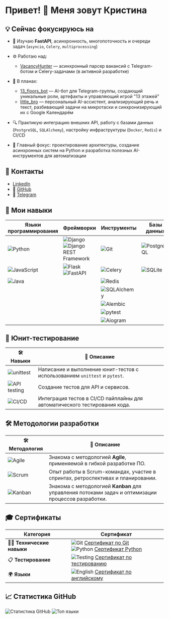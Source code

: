 # Привет! 👋 Меня зовут Кристина

## 💡 Сейчас фокусируюсь на

- 🧠 Изучаю **FastAPI**, асинхронность, многопоточность и очереди задач (`asyncio`, `Celery`, `multiprocessing`)
- ⚙️ Работаю над:
  - [VacancyHunter](https://github.com/LeeGeller/vacancy_hunter) — асинхронный парсер вакансий с Telegram-ботом и Celery-задачами (в активной разработке)
- 🧪 В планах:
  - [13_floors_bot](https://github.com/LeeGeller/13_floors_bot) — AI-бот для Telegram-группы, создающий уникальные роли, артефакты и управляющий игрой "13 этажей"
  - [little_bro](https://github.com/LeeGeller/little_bro) — персональный AI-ассистент, анализирующий речь и текст, разбивающий задачи на микротаски и синхронизирующий их с Google Календарём

- 🔍 Практикую интеграцию внешних API, работу с базами данных (`PostgreSQL`, `SQLAlchemy`), настройку инфраструктуры (`Docker`, `Redis`) и CI/CD
- 🎯 Главный фокус: проектирование архитектуры, создание асинхронных систем на Python и разработка полезных AI-инструментов для автоматизации

## 💬 Контакты  

- [LinkedIn](https://www.linkedin.com/in/lee-geller/) 
- 🐙 [GitHub](https://github.com/LeeGeller)
- 💬 [Telegram](https://t.me/BoboBoWhisky)


## 🌱 Мои навыки

| Языки программирования | Фреймворки                          | Инструменты              | Базы данных         | DevOps           | Безопасность    |
|------------------------|-------------------------------------|--------------------------|---------------------|------------------|-----------------|
| ![Python](https://img.shields.io/badge/Python-3.12-blue?style=flat&logo=python) | ![Django](https://img.shields.io/badge/Django-4.2-blue?style=flat&logo=django) ![Django REST Framework](https://img.shields.io/badge/Django%20REST%20Framework-3.12-blue?style=flat&logo=django) | ![Git](https://img.shields.io/badge/Git-black?style=flat&logo=git) | ![PostgreSQL](https://img.shields.io/badge/PostgreSQL-16-blue?style=flat&logo=postgresql) | ![Docker](https://img.shields.io/badge/Docker-20.10-blue?style=flat&logo=docker) | ![JWT & OAuth2.0](https://img.shields.io/badge/JWT%20%26%20OAuth2.0-blue?style=flat&logo=json-web-tokens&logoColor=white) |
| ![JavaScript](https://img.shields.io/badge/JavaScript-ES6-yellow?style=flat&logo=javascript) | ![Flask](https://img.shields.io/badge/Flask-2.1-blue?style=flat&logo=flask)![FastAPI](https://img.shields.io/badge/FastAPI-0.89-blue?style=flat&logo=fastapi) | ![Celery](https://img.shields.io/badge/Celery-5.2-blue?style=flat&logo=celery) | ![SQLite](https://img.shields.io/badge/SQLite-3-blue?style=flat&logo=sqlite) | ![CI/CD](https://img.shields.io/badge/GitHub%20Actions-1.0-green?style=flat&logo=github-actions) | |
| ![Java](https://img.shields.io/badge/Java-11-blue?style=flat&logo=java) | | ![Redis](https://img.shields.io/badge/Redis-6.2-red?style=flat&logo=redis) | | ![Nginx](https://img.shields.io/badge/Nginx-1.18-blue?style=flat&logo=nginx) |
| | | ![SQLAlchemy](https://img.shields.io/badge/SQLAlchemy-2.0-blue?style=flat&logo=python) | | | |
| | | ![Alembic](https://img.shields.io/badge/Alembic-1.7-blue?style=flat&logo=python) | | | |
| | | ![pytest](https://img.shields.io/badge/pytest-6.2-blue?style=flat&logo=pytest) | | | |
| | | ![Aiogram](https://img.shields.io/badge/Aiogram-2.21-blue?style=flat&logo=python) | | | |



## 🧪 **Юнит-тестирование**
| 🛠️ **Навыки**                                      | 📝 **Описание**                                                                                             |
|----------------------------------------------------|------------------------------------------------------------------------------------------------------------|
| ![unittest](https://img.shields.io/badge/unittest-%E2%9C%94-0078d4?style=flat) | Написание и выполнение юнит-тестов с использованием `unittest` и `pytest`.                                    |
| ![API testing](https://img.shields.io/badge/API%20testing-%E2%9C%94-4cbbff?style=flat) | Создание тестов для API и сервисов.                                                                         |
| ![CI/CD](https://img.shields.io/badge/CI%2FCD-%E2%9C%94-f5a623?style=flat) | Интеграция тестов в CI/CD пайплайны для автоматического тестирования кода.                                    |

## 🛠️ **Методологии разработки**
| 🛠️ **Методология**                             | 📝 **Описание**                                                                                              |
|------------------------------------------------|-------------------------------------------------------------------------------------------------------------|
| ![Agile](https://img.shields.io/badge/Agile-%E2%9C%94-41b883?style=flat)  | Знакома с методологией **Agile**, применяемой в гибкой разработке ПО.                                          |
| ![Scrum](https://img.shields.io/badge/Scrum-%E2%9C%94-0078d4?style=flat)  | Опыт работы в Scrum-командах, участие в спринтах, ретроспективах и планировании.                              |
| ![Kanban](https://img.shields.io/badge/Kanban-%E2%9C%94-41b883?style=flat) | Знакома с методологией **Kanban** для управления потоками задач и оптимизации процессов разработки.            |



## 🎓 Сертификаты

| **Категория**         | **Сертификат**                                                                                          |
|-----------------------|---------------------------------------------------------------------------------------------------------|
| 🧑‍💻 **Технические навыки** | ![Git](https://img.shields.io/badge/Git-%E2%9C%94-4cbbff?style=flat) [Сертификат по Git](https://github.com/LeeGeller/LeeGeller/blob/main/Git.pdf) <br> ![Python](https://img.shields.io/badge/Python-%E2%9C%94-0078d4?style=flat) [Сертификат Python](https://github.com/LeeGeller/LeeGeller/blob/main/c05932aebef7da98da977435bbcafe20.jpg) |
| 📋 **Тестирование**   | ![Testing](https://img.shields.io/badge/Manual%20Testing-%E2%9C%94-f5a623?style=flat) [Сертификат по тестированию](https://github.com/LeeGeller/LeeGeller/blob/main/%D0%9C%D0%BE%D0%B4%D0%B8%D1%83%20%D0%BF%D0%BE%20%D1%80%D1%83%D1%87%D0%BD%D0%BE%D0%BC%D1%83%20%D1%82%D0%B5%D1%81%D1%82%D0%B8%D1%80%D0%BE%D0%B2%D0%B0%D0%BD%D0%B8%D0%BD-2.pdf) |
| 🌍 **Языки**           | ![English](https://img.shields.io/badge/English-%E2%9C%94-41b883?style=flat) [Сертификат по английскому](https://github.com/LeeGeller/LeeGeller/blob/main/Kristina%20Budnik.pdf) |

## 📈 Статистика GitHub  
![Статистика GitHub](https://github-readme-stats-git-masterrstaa-rickstaa.vercel.app/api?username=LeeGeller&show_icons=true&theme=radical)
![Топ языки](https://github-readme-stats-git-masterrstaa-rickstaa.vercel.app/api/top-langs/?username=LeeGeller&layout=compact&theme=radical)



